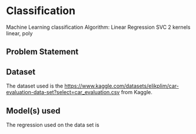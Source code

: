 # Classification
Machine Learning classification Algorithm:
Linear Regression
SVC 2 kernels linear, poly 
## Problem Statement

## Dataset
The dataset used is the https://www.kaggle.com/datasets/elikplim/car-evaluation-data-set?select=car_evaluation.csv from Kaggle.
## Model(s) used
The regression used on the data set is 
